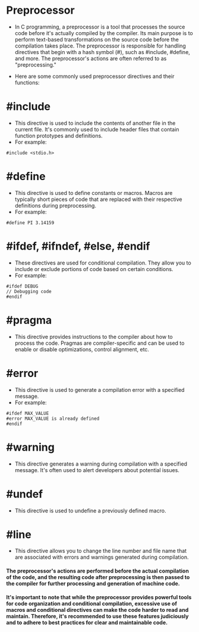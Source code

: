 # Preprocessor

* In C programming, a preprocessor is a tool that processes the source code before it's actually compiled by the compiler. Its main purpose is to perform text-based transformations on the source code before the compilation takes place. The preprocessor is responsible for handling directives that begin with a hash symbol (#), such as #include, #define, and more. The preprocessor's actions are often referred to as "preprocessing."

* Here are some commonly used preprocessor directives and their functions:

# #include

* This directive is used to include the contents of another file in the current file. It's commonly used to include header files that contain function prototypes and definitions. 
* For example:
~~~~
#include <stdio.h>
~~~~

# #define

* This directive is used to define constants or macros. Macros are typically short pieces of code that are replaced with their respective definitions during preprocessing. 
* For example:
~~~~
#define PI 3.14159
~~~~

# #ifdef, #ifndef, #else, #endif

* These directives are used for conditional compilation. They allow you to include or exclude portions of code based on certain conditions. 
* For example:
~~~~
#ifdef DEBUG
// Debugging code
#endif
~~~~

# #pragma

* This directive provides instructions to the compiler about how to process the code. Pragmas are compiler-specific and can be used to enable or disable optimizations, control alignment, etc.

# #error

* This directive is used to generate a compilation error with a specified message. 
* For example:
~~~~
#ifdef MAX_VALUE
#error MAX_VALUE is already defined
#endif
~~~~

# #warning

* This directive generates a warning during compilation with a specified message. It's often used to alert developers about potential issues.

# #undef

* This directive is used to undefine a previously defined macro.

# #line

* This directive allows you to change the line number and file name that are associated with errors and warnings generated during compilation.

#### The preprocessor's actions are performed before the actual compilation of the code, and the resulting code after preprocessing is then passed to the compiler for further processing and generation of machine code.

#### It's important to note that while the preprocessor provides powerful tools for code organization and conditional compilation, excessive use of macros and conditional directives can make the code harder to read and maintain. Therefore, it's recommended to use these features judiciously and to adhere to best practices for clear and maintainable code.
